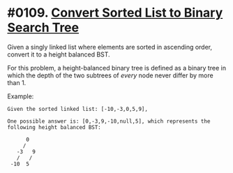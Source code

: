 # #0109. [Convert Sorted List to Binary Search Tree](https://leetcode.com/problems/convert-sorted-list-to-binary-search-tree/description/) 

Given a singly linked list where elements are sorted in ascending order, convert it to a height balanced BST.

For this problem, a height-balanced binary tree is defined as a binary tree in which the depth of the two subtrees of _every_ node never differ by more than 1.

Example:
    
    
    
    Given the sorted linked list: [-10,-3,0,5,9],
    
    One possible answer is: [0,-3,9,-10,null,5], which represents the following height balanced BST:
    
          0
         / 
       -3   9
       /   /
     -10  5